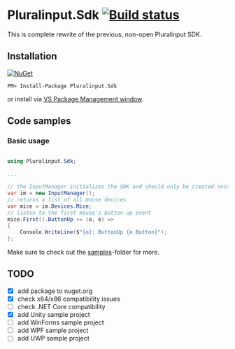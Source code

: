 # Pluralinput.Sdk [![Build status](https://ci.appveyor.com/api/projects/status/sncj8u6naeob4wbt?svg=true)](https://ci.appveyor.com/project/chgl/pluralinput-sdk)
This is complete rewrite of the previous, non-open Pluralinput SDK.

## Installation
[![NuGet](https://img.shields.io/nuget/v/Pluralinput.Sdk.svg?style=flat-square)](https://www.nuget.org/packages/Pluralinput.Sdk/)

```
PM> Install-Package Pluralinput.Sdk
```
or install via [VS Package Management window](https://docs.nuget.org/ndocs/tools/package-manager-ui).

## Code samples

### Basic usage
```csharp

using Pluralinput.Sdk;

...

// the InputManager initializes the SDK and should only be created once per application
var im = new InputManager();
// returns a list of all mouse devices
var mice = im.Devices.Mice;
// listen to the first mouse's button up event
mice.First().ButtonUp += (o, e) =>
{
    Console.WriteLine($"{o}: ButtonUp {e.Button}");
};
```
Make sure to check out the [samples](/samples)-folder for more.

## TODO
- [x] add package to nuget.org
- [x] check x64/x86 compatibility issues
- [ ] check .NET Core compatibility
- [x] add Unity sample project
- [ ] add WinForms sample project
- [ ] add WPF sample project
- [ ] add UWP sample project
